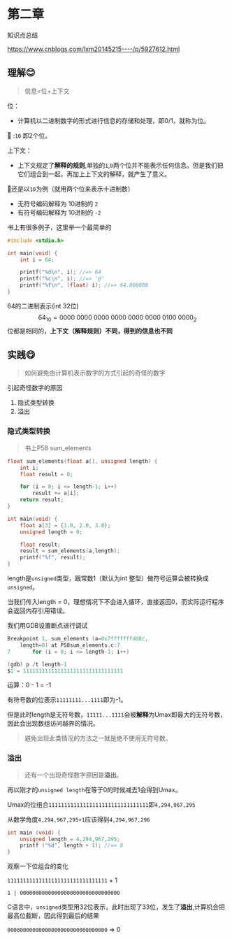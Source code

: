 # 第二章

知识点总结

https://www.cnblogs.com/lxm20145215----/p/5927612.html



## 理解😊

>  信息=位+上下文



位：

- 计算机以二进制数字的形式进行信息的存储和处理，即0/1，就称为位。

:chestnut: :`10` 即2个位。



上下文：

- 上下文规定了**解释的规则**,单独的`1`,`0`两个位并不能表示任何信息。但是我们把它们组合到一起，再加上上下文的解释，就产生了意义。



:chestnut:还是以`10`为例（就用两个位来表示十进制数）

- 无符号编码解释为 10进制的 `2`
- 有符号编码解释为 10进制的 `-2`



书上有很多例子，这里举一个最简单的

```c
#include <stdio.h>

int main(void) {
    int i = 64;

    printf("%d\n", i); //=> 64
    printf("%c\n", i); //=> '@'
    printf("%f\n", (float) i); //=> 64.000000
}
```

64的二进制表示(int 32位)
$$
64_{10} = 0000\:0000\:0000\:0000\:0000\:0000\:0100\:0000_2
$$
位都是相同的，**上下文（解释规则）不同，得到的信息也不同**



## 实践😋

> 如何避免由计算机表示数字的方式引起的奇怪的数字



引起奇怪数字的原因

1.  隐式类型转换
2.  溢出



### 隐式类型转换

> 书上P58 sum_elements



```c
float sum_elements(float a[], unsigned length) {
	int i;
	float result = 0;

	for (i = 0; i <= length-1; i++)
		result += a[i];
	return result;
}

int main(void) {
	float a[3] = {1.0, 2.0, 3.0};
	unsigned length = 0;

	float result;
	result = sum_elements(a,length);
	printf("%f", result);
}
```

length是`unsigned`类型，跟常数1（默认为int 整型）做符号运算会被转换成`unsigned`。

当我们传入length = 0，理想情况下不会进入循环，直接返回0，而实际运行程序会返回内存引用错误。



我们用GDB设置断点进行调试

```c
Breakpoint 1, sum_elements (a=0x7fffffffdd8c, 
    length=0) at P58sum_elements.c:7
7		for (i = 0; i <= length-1; i++)

(gdb) p /t length-1
$1 = 11111111111111111111111111111111
```

运算：0 - 1 = -1 

有符号数的位表示`11111111...1111`即为-1。

但是此时length是无符号数，`11111...1111`会被**解释**为Umax即最大的无符号数，因此会出现数组访问越界的情况。



> 避免出现此类情况的方法之一就是绝不使用无符号数。





### 溢出

> 还有一个出现奇怪数字原因是**溢出**。

再以刚才的`unsigned length`在等于0的时候减去1会得到Umax。

Umax的位组合`11111111111111111111111111111111`即`4,294,967,295`

从数学角度`4,294,967,295+1`应该得到`4,294,967,296`

```c
int main (void) {
    unsigned length = 4,294,967,295;
    printf ("%d", length + 1); //=> 0
}
```

观察一下位组合的变化

`11111111111111111111111111111111` + 1

`1 | 00000000000000000000000000000000`

C语言中，`unsigned`类型用32位表示，此时出现了33位，发生了**溢出**,计算机会把最高位截断，因此得到最后的结果

`00000000000000000000000000000000` => 0